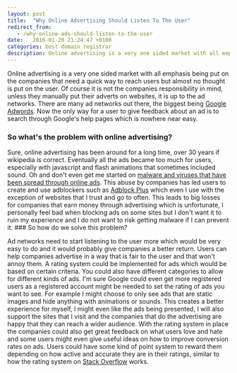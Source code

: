 ```yaml
---
layout: post
title:  "Why Online Advertising Should Listen To The User"
redirect_from:
   - /why-online-ads-should-listen-to-the-user
date:   2016-01-20 21:24:47 +0100
categories: best domain registrar
description: Online advertising is a very one sided market with all emphasis being put on the companies that need a quick way to reach users but almost no thought is put on the user. Of course it is not the compan
---
```


Online advertising is a very one sided market with all emphasis being put on the companies that need a quick way to reach users but almost no thought is put on the user. Of course it is not the companies responsibility in mind, unless they manually put their adverts on websites, it is up to the ad networks. There are many ad networks out there, the biggest being [Google Adwords](https://www.google.com/adwords/). Now the only way for a user to give feedback about an ad is to search through Google's help pages which is nowhere near easy.

### So what's the problem with online advertising?

 Sure, online advertising has been around for a long time, over 30 years if wikipedia is correct. Eventually all the ads became too much for users, especially with javascript and flash animations that sometimes included sound. Oh and don't even get me started on [malware and viruses that have been spread through online ads](http://www.theverge.com/2014/9/19/6537511/google-ad-network-exposed-millions-of-computers-to-malware). This abuse by companies has led users to create and use adblockers such as [Adblock Plus](https://adblockplus.org/) which even I use with the exception of websites that I trust and go to often. This leads to big losses for companies that earn money through advertising which is unfortunate, I personally feel bad when blocking ads on some sites but I don't want it to ruin my experience and I do not want to risk getting malware if I can prevent it. ### So how do we solve this problem?

 Ad networks need to start listening to the user more which would be very easy to do and it would probably give companies a better return. Users can help companies advertise in a way that is fair to the user and that won't annoy them. A rating system could be implemented for ads which would be based on certain criteria. You could also have different categories to allow for different kinds of ads. I'm sure Google could even get more registered users as a registered account might be needed to set the rating of ads you want to see. For example I might choose to only see ads that are static images and hide anything with animations or sounds. This creates a better experience for myself, I might even like the ads being presented, I will also support the sites that I visit and the companies that do the advertising are happy that they can reach a wider audience. With the rating system in place the companies could also get great feedback on what users love and hate and some users might even give useful ideas on how to improve conversion rates on ads. Users could have some kind of point system to reward them depending on how active and accurate they are in their ratings, similar to how the rating system on [Stack Overflow](http://stackoverflow.com/tour) works.